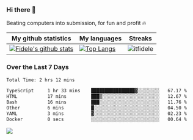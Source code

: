 ### Hi there 👋
<p>Beating computers into submission, for fun and profit 🔥</p>

|My github statistics|My languages|Streaks|
|-|-|-|
|[![Fidele's github stats](https://github-readme-stats.vercel.app/api?username=itfidele&count_private=true&show_icons=true&theme=dark&hide_title=true)](https://github.com/itfidele)|[![Top Langs](https://github-readme-stats.vercel.app/api/top-langs/?username=itfidele&show_icons=true&langs_count=8&theme=dark&layout=compact&hide_title=true)](https://github.com/itfidele)|![itfidele](https://github-readme-streak-stats.herokuapp.com/?user=itfidele&theme=dark)

### Over the Last 7 Days
<!--START_SECTION:waka-->

```txt
Total Time: 2 hrs 12 mins

TypeScript     1 hr 33 mins    ████████████████▓░░░░░░░░   67.17 %
HTML           17 mins         ███▒░░░░░░░░░░░░░░░░░░░░░   12.67 %
Bash           16 mins         ███░░░░░░░░░░░░░░░░░░░░░░   11.76 %
Other          6 mins          █░░░░░░░░░░░░░░░░░░░░░░░░   04.50 %
YAML           3 mins          ▓░░░░░░░░░░░░░░░░░░░░░░░░   02.23 %
Docker         0 secs          ░░░░░░░░░░░░░░░░░░░░░░░░░   00.64 %
```

<!--END_SECTION:waka-->



![](https://komarev.com/ghpvc/?username=itfidele)
